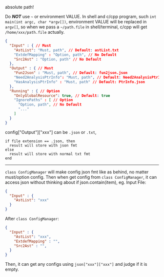 absolute path!

Do ***NOT*** use `~` or environment VALUE.
In shell and c/cpp program, such `int main(int argc, char *argv[])`,
environment VALUE will be replaced in `argv[]`,
so when we pass a `~/path.file` in shell/terminal,
c/cpp will get `/home/xxx/path.file` actually.


```json
{
  "Input" : { // Must
    "AstList": "Must, path", // Default: astList.txt
    "ExtdefMapping" : "Option, path", // No Default
    "Src2Ast" : "Option, path" // No Default
  },
  "Output" : { // Must
    "Fun2Json" : "Must, path", // Default: fun2json.json
    "Need2AnalysisPtrInfo": "Must, path", // Default: Need2AnalysisPtrInfo.json
    "HasAnalysisPtrInfo" : "Must, path" // Default: PtrInfo.json
  },
  "Running" : { // Option
    "OnlyGlobalResource": true, // Default: true
    "IgnorePaths" : [ // Option
      "Option, path", // No Default
      "..."
    ]
  }
}
```

config["Output"]["xxx"] can be `.json` or `.txt`, 
```
if file extension == .json, then 
  result will store with json fmt
else
  result will store with normal txt fmt
end
```

-----

`class ConfigManager` will make config json fmt like as behind, no matter must/option config. Then when get config from `class ConfigManager`, it can access json without thinking about if json.contain(item), eg.
Input File:
```json
{
  "Input" : {
    "AstList": "xxx"
  }
}
```
After `class ConfigManager`:
```json
{
  "Input" : {
    "AstList": "xxx",
    "ExtdefMapping" : "",
    "Src2Ast" : "",
  }
}
```
Then, it can get any configs using `json["xxx"]["xxx"]` and judge if it is empty.